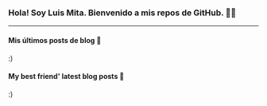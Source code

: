 ### Hola! Soy Luis Mita. Bienvenido a mis repos de GitHub. 👋🏻

<hr />

#### **Mis últimos posts de blog** 🚀

<!-- start latest posts looper -->
:)
<!-- end latest posts looper -->

#### **My best friend' latest blog posts** 🚀

<!-- start latest posts lib -->
:)
<!-- end latest posts lib -->

